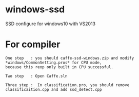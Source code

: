 # windows-ssd
SSD configure for windows10 with VS2013
# For compiler 
    One step   : you should caffe-ssd-windows.zip and modify *windows/CommonSetting.pros* for CPU mode, 
    because this reop only built in CPU successful.
    
    Two step   : Open Caffe.sln     
    
    Three step :  In classification.pro, you should remove classificaition.cpp and add ssd_detect.cpp  
    
    
